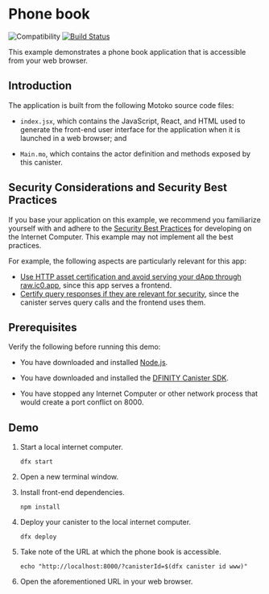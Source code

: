 # Phone book

![Compatibility](https://img.shields.io/badge/compatibility-0.6.25-blue)
[![Build Status](https://github.com/dfinity/examples/workflows/motoko-phone-book-example/badge.svg)](https://github.com/dfinity/examples/actions?query=workflow%3Amotoko-phone-book-example)

This example demonstrates a phone book application that is accessible from your
web browser.

## Introduction

The application is built from the following Motoko source code files:

*  `index.jsx`, which contains the JavaScript, React, and HTML used to generate
   the front-end user interface for the application when it is launched in a
   web browser; and

*  `Main.mo`, which contains the actor definition and methods exposed by this
   canister.

## Security Considerations and Security Best Practices

If you base your application on this example, we recommend you familiarize yourself with and adhere to the [Security Best Practices](https://internetcomputer.org/docs/current/references/security/) for developing on the Internet Computer. This example may not implement all the best practices.

For example, the following aspects are particularly relevant for this app:
* [Use HTTP asset certification and avoid serving your dApp through raw.ic0.app](https://internetcomputer.org/docs/current/references/security/rust-canister-development-security-best-practices#use-http-asset-certification-and-avoid-serving-your-dapp-through-rawic0app), since this app serves a frontend.
* [Certify query responses if they are relevant for security](https://internetcomputer.org/docs/current/references/security/general-security-best-practices#certify-query-responses-if-they-are-relevant-for-security), since the canister serves query calls and the frontend uses them.

## Prerequisites

Verify the following before running this demo:

*  You have downloaded and installed [Node.js](https://nodejs.org).

*  You have downloaded and installed the [DFINITY Canister
   SDK](https://sdk.dfinity.org).

*  You have stopped any Internet Computer or other network process that would
   create a port conflict on 8000.

## Demo

1. Start a local internet computer.

   ```text
   dfx start
   ```

1. Open a new terminal window.

1. Install front-end dependencies.

   ```text
   npm install
   ```

1. Deploy your canister to the local internet computer.

   ```text
   dfx deploy
   ```

1. Take note of the URL at which the phone book is accessible.

   ```text
   echo "http://localhost:8000/?canisterId=$(dfx canister id www)"
   ```

1. Open the aforementioned URL in your web browser.
